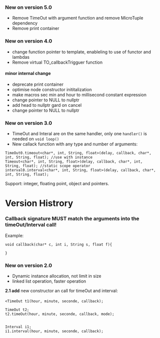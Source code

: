 ### **New on version 5.0**
* Remove TimeOut with argument function and remove MicroTuple dependency
* Remove print container


### **New on version 4.0**
* change function pointer to template, enableling to use of functor and lambdas
* Remove virtual TO_callbackTrigguer function

#### minor internal change
* deprecate print container
* optimise node constructor inititalization
* make macros sec min and hour to millisecond constant expression
* change pointer to NULL to nullptr
* add head to nullptr gard on cancel
* change pointer to NULL to nullptr


### **New on version 3.0**
* TimeOut and Interal are on the same handler, only one `handler()` is needed on `void loop()`
* New callack function with any type and number of arguments:

```
TimeOut0.timeout<char*, int, String, float>(delay, callback, char*, int, String, float); //use with instance
Timeout<char*, int, String, float>(delay, callback, char*, int, String, float); //static scope operator
interval0.interval<char*, int, String, float>(delay, callback, char*, int, String, float);
```

Support: integer, floating point, object and pointers.
# Version Histrory
### Callback signature MUST match the arguments into the timeOut/Interval call!
Example:
```
void callback(char* c, int i, String s, float f){
    
}
```






###		**New on version 2.0**

* Dynamic instance allocation, not limit in size
* linked list operation, faster operation


**2.1 add**
new constructor an call for  timeOut and interval:
####
```
<TimeOut t1(hour, minute, seconde, callback);

TimeOut t2;
t2.timeOut(hour, minute, seconde, callback, mode);


Interval i1;
i1.interval(hour, minute, seconde, callback);
```

